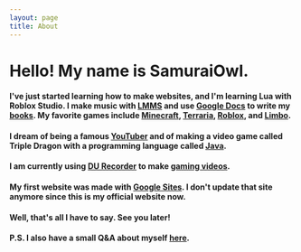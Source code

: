 ```yaml
---
layout: page
title: About
---
```


<h1>Hello! My name is SamuraiOwl.</h1>

#### I've just started learning how to make websites, and I'm learning Lua with Roblox Studio. I make music with [LMMS](https://lmms.io/) and use [Google Docs](https://docs.google.com) to write my [books](https://samuraiowl.github.io/books). My favorite games include [Minecraft](https://minecraft.net/en-us), [Terraria](http://terraria.org/), [Roblox](https://roblox.com), and [Limbo](http://www.playdead.com/games/limbo/).
#### I dream of being a famous [YouTuber](https://youtube.com/channel/UCyK0IxH_ZJEcmXJOnN-iF3A) and of making a video game called Triple Dragon with a programming language called [Java](https://java.com/en/).
#### I am currently using [DU Recorder](https://www.du-recorder.com) to make [gaming videos](https://samuraiowl.github.io/gaming_videos.html).
#### My first website was made with [Google Sites](https://sites.google.com). I don't update that site anymore since this is my official website now.
#### Well, that's all I have to say. See you later!
#### P.S. I also have a small Q&A  about myself [here](https://samuraiowl.github.io/q&a).

